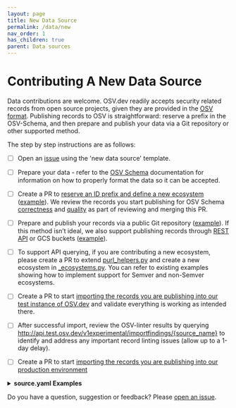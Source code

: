 ```yaml
---
layout: page
title: New Data Source
permalink: /data/new
nav_order: 1
has_children: true
parent: Data sources
---
```


# Contributing A New Data Source

Data contributions are welcome. OSV.dev readily accepts security related records from open source projects, given they are provided in the [OSV format](https://ossf.github.io/osv-schema/). Publishing records to OSV is straightforward: reserve a prefix in the OSV-Schema, and then prepare and publish your data via a Git repository or other supported method. 

The step by step instructions are as follows:

- [ ] Open an [issue](https://github.com/google/osv.dev/issues) using the 'new data source' template.  
        
- [ ] Prepare your data \- refer to the [OSV Schema](https://ossf.github.io/osv-schema/) documentation for information on how to properly format the data so it can be accepted.  
        
- [ ] Create a PR to [reserve an ID prefix and define a new ecosystem](https://ossf.github.io/osv-schema/#id-modified-fields) ([example](https://github.com/ossf/osv-schema/pull/351)). We review the records you start publishing for OSV Schema [correctness](https://github.com/ossf/osv-schema/tree/main/validation) and [quality](https://google.github.io/osv.dev/data_quality.html) as part of reviewing and merging this PR.

- [ ] Prepare and publish your records via a public Git repository ([example](https://github.com/AlmaLinux/osv-database/tree/master)). If this method isn’t ideal, we also support publishing records through [REST API](./rest-api.md) or GCS buckets ([example](https://storage.googleapis.com/android-osv/)).  
        
- [ ] To support API querying, if you are contributing a new ecosystem, please create a PR to extend [purl\_helpers.py](https://github.com/google/osv.dev/blob/master/osv/purl_helpers.py) and create a new ecosystem in [\_ecosystems.py](https://github.com/google/osv.dev/blob/master/osv/ecosystems/_ecosystems.py). You can refer to existing examples showing how to implement support for Semver and non-Semver ecosystems.  
        
- [ ] Create a PR to start [importing the records you are publishing into our test instance of OSV.dev](https://github.com/google/osv.dev/blob/master/source_test.yaml) and validate everything is working as intended there.

- [ ] After successful import, review the OSV-linter results by querying http://api.test.osv.dev/v1experimental/importfindings/{source_name} to identify and address any important record linting issues (allow up to a 1-day delay).

- [ ] Create a PR to start [importing the records you are publishing into our production environment](https://github.com/google/osv.dev/blob/master/source.yaml)


<details markdown="1">
<summary><b>source.yaml Examples</b></summary>

### Git (preferred)
``` yaml
- name: 
  type: 0   # 0: GIT, 1: GCS, 2: REST
  repo_url:    # The repo URL for the source
  db_prefix: # DB prefix, if the database allocates its own. https://ossf.github.io/osv-schema/#id-modified-fields
  human_link: # HTTP link prefix to individual vulnerability records for humans. 
  link: # HTTP link prefix to individual OSV source records. 
  directory_path: # Vulnerability data not under this path is ignored by the importer.
  extension: '.json' # Default extension.
  ignore_patterns: # Patterns of files to exclude (regex).
```
Advanced and optional fields 
``` yaml
  # Optional
  repo_username:  # The username to use for SSH auth if needed
  repo_branch: # Optional branch for repo
  
  # Default Advanced values
  editable: False # Whether this repository is editable.
  ignore_git: False # If true, don't analyze any Git ranges.
  detect_cherrypicks: False # Whether to detect cherrypicks or not (slow for large repos).
  consider_all_branches: False # Whether to consider all branches when analyzing GIT ranges.
  versions_from_repo: False # Whether to populate "affected[].versions" from Git ranges.
  strict_validation: False # Apply strict validation (JSON Schema + linter checks) to this source.
```

### REST
``` yaml
- name: 
  type: 2 # 0: GIT, 1: GCS, 2: REST
  rest_api_url: # URL pointing to a REST endpoint containing at least all of the vulnerabilities' IDs and date modified
  db_prefix: # DB prefix, as reserved in ossf. https://ossf.github.io/osv-schema/#id-modified-fields
  human_link: # The human readable link
  link:  # The base link
  directory_path: # Vulnerability data not under this path is ignored by the importer
  extension: # Extension for vulnerability data
  ignore_patterns:  # Patterns of files to exclude (regex).
```
Advanced and optional fields 
``` yaml
  detect_cherrypicks: False # Whether to detect cherrypicks or not (slow for large repos)
  ignore_git: False # If true, don't analyze any Git ranges.
  editable: False # Whether this repository is editable.
  versions_from_repo: False # Whether to populate "affected[].versions" from Git ranges.
  strict_validation: False # Apply strict validation (JSON Schema + linter checks) to this source.
```

### GCS
``` yaml
- name: 
  type: 1 # 0: GIT, 1: GCS, 2: REST
  bucket:  # Bucket name
  db_prefix:  # DB prefix, as reserved in ossf. https://ossf.github.io/osv-schema/#id-modified-fields
  human_link:  # The human readable link
  link:  # The base link
  directory_path: # Vulnerability data not under this path is ignored by the importer
  extension: '.json' # Extension for vulnerability data
  ignore_patterns: # Patterns of files to exclude (regex).

```
Advanced and optional fields 
``` yaml
  detect_cherrypicks: False # Whether to detect cherrypicks or not (slow for large repos)
  ignore_git: False # If true, don't analyze any Git ranges.
  editable: False # Whether this repository is editable.
  versions_from_repo: False # Whether to populate "affected[].versions" from Git ranges.
  strict_validation: False # Apply strict validation (JSON Schema + linter checks) to this source.
```

</details>

Do you have a question, suggestion or feedback? Please [open an issue](https://github.com/google/osv.dev/issues).